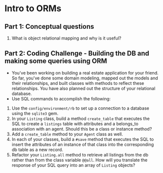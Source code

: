 # Intro to ORMs

## Part 1: Conceptual questions
1. What is object relational mapping and why is it useful?

## Part 2: Coding Challenge - Building the DB and making some queries using ORM
* You've been working on building a real estate application for your friend. So far, you've done some domain modeling, mapped out the models and their relationships, and built classes with methods to reflect these relationships. You have also planned out the structure of your relational database. 
* Use SQL commands to accomplish the following:
1. Use the `config/environment/rb` to set up a connection to a database using the `sqlite3` gem.
2. In your `Listing` class, build a method `create_table` that executes the SQL to create a `listings` table with attributes and a belongs_to association with an agent. Should this be a class or instance method?
3. Add a `create_table` method to your `Agent` class as well.
4. In each of your classes, build a `#save` method that executes the SQL to insert the attributes of an instance of that class into the corresponding db table as a new record.
5. Refactor your `Listing.all` method to retrieve all listings from the db rather than from the class variable `@@all`. How will you translate the response of your SQL query into an array of `Listing` objects?
